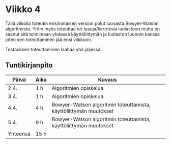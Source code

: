 # Viikko 4

Tällä viikolla toteutin ensimmäisen version polut luovasta Bowyer-Watson algoritmista. Yritin myös toteuttaa eri tasoja/kerroksia luolastoon mutta en saanut sitä toimimaan yhdessä käyttöliittymän ja luolaston luonnin kanssa joten sen toteuttaminen jää ensi viikkoon.

Testauksen toteuttaminen laahaa yhä jäljessä.



## Tuntikirjanpito

| Päivä | Aika | Kuvaus |
| ----- | ------------- | ------ |
| 2.4.  | 1 h            | Algoritmien opiskelua |
| 3.4.  | 1 h            | Algoritmien opiskelua |
| 4.4.  | 4 h            | Bowyer-Watson algoritmin toteuttamista, käyttöliittymän muutokset  |
| 5.4.  | 9 h            | Bowyer-Watson algoritmin toteuttamista, käyttöliittymän muutokset |
| Yhteensä | 15 h         |        |
